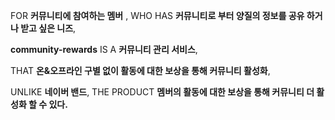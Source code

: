 FOR **커뮤니티에 참여하는 멤버** , WHO HAS **커뮤니티로 부터 양질의 정보를 공유 하거나 받고 싶은 니즈**,

**community-rewards** IS A **커뮤니티 관리 서비스**,

THAT **온&오프라인 구별 없이 활동에 대한 보상을 통해 커뮤니티 활성화**,

UNLIKE **네이버 밴드**, THE PRODUCT **멤버의 활동에 대한 보상을 통해 커뮤니티 더 활성화 할 수 있다.**
